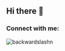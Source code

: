 ## Hi there 👋

<h3 align="left">Connect with me:</h3>
<p align="left">
</p>

<p><img align="center" src="https://github-readme-stats.vercel.app/api/top-langs?username=backwardslashn&show_icons=true&theme=dark&locale=en&layout=compact" alt="backwardslashn" /></p>
